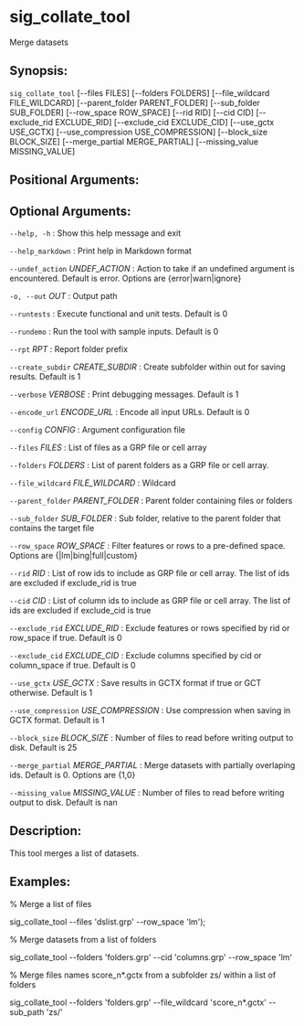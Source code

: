 # sig_collate_tool
Merge datasets

## Synopsis:
`sig_collate_tool` [--files FILES] 
[--folders FOLDERS] [--file_wildcard FILE_WILDCARD] [--parent_folder PARENT_FOLDER] 
[--sub_folder SUB_FOLDER] [--row_space ROW_SPACE] [--rid RID] [--cid CID] [--exclude_rid 
EXCLUDE_RID] [--exclude_cid EXCLUDE_CID] [--use_gctx USE_GCTX] [--use_compression 
USE_COMPRESSION] [--block_size BLOCK_SIZE] [--merge_partial MERGE_PARTIAL] 
[--missing_value MISSING_VALUE]

## Positional Arguments:

## Optional Arguments:
`--help, -h`
: Show this help message and exit

`--help_markdown`
: Print help in Markdown format

`--undef_action` *UNDEF_ACTION*
: Action to take if an undefined argument is encountered. Default is error. 
Options are {error|warn|ignore}

`-o, --out` *OUT*
: Output path

`--runtests`
: Execute functional and unit tests. Default is 0

`--rundemo`
: Run the tool with sample inputs. Default is 0

`--rpt` *RPT*
: Report folder prefix

`--create_subdir` *CREATE_SUBDIR*
: Create subfolder within out for saving results. Default is 1

`--verbose` *VERBOSE*
: Print debugging messages. Default is 1

`--encode_url` *ENCODE_URL*
: Encode all input URLs. Default is 0

`--config` *CONFIG*
: Argument configuration file

`--files` *FILES*
: List of files as a GRP file or cell array

`--folders` *FOLDERS*
: List of parent folders as a GRP file or cell array.

`--file_wildcard` *FILE_WILDCARD*
: Wildcard

`--parent_folder` *PARENT_FOLDER*
: Parent folder containing files or folders

`--sub_folder` *SUB_FOLDER*
: Sub folder, relative to the parent folder that contains the target file

`--row_space` *ROW_SPACE*
: Filter features or rows to a pre-defined space. Options are 
{|lm|bing|full|custom}

`--rid` *RID*
: List of row ids to include as GRP file or cell array. The list of ids are 
excluded if exclude_rid is true

`--cid` *CID*
: List of column ids to include as GRP file or cell array. The list of ids are 
excluded if exclude_cid is true

`--exclude_rid` *EXCLUDE_RID*
: Exclude features or rows specified by rid or row_space if true. Default is 0

`--exclude_cid` *EXCLUDE_CID*
: Exclude columns specified by cid or column_space if true. Default is 0

`--use_gctx` *USE_GCTX*
: Save results in GCTX format if true or GCT otherwise. Default is 1

`--use_compression` *USE_COMPRESSION*
: Use compression when saving in GCTX format. Default is 1

`--block_size` *BLOCK_SIZE*
: Number of files to read before writing output to disk. Default is 25

`--merge_partial` *MERGE_PARTIAL*
: Merge datasets with partially overlaping ids. Default is 0. Options are {1,0}

`--missing_value` *MISSING_VALUE*
: Number of files to read before writing output to disk. Default is nan

## Description:
This tool merges a list of datasets.
 
## Examples:
 
% Merge a list of files
 
sig_collate_tool --files 'dslist.grp' --row_space 'lm');
 
% Merge datasets from a list of folders
 
sig_collate_tool --folders 'folders.grp' --cid 'columns.grp' --row_space 'lm'
 
% Merge files names score_n*.gctx from a subfolder zs/ within a list of folders
 
sig_collate_tool --folders 'folders.grp' --file_wildcard 'score_n*.gctx' --sub_path 'zs/'
 
 

